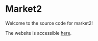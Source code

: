 # Market2
Welcome to the source code for market2!

The website is accessible [here](https://market2beta.firebaseapp.com).
